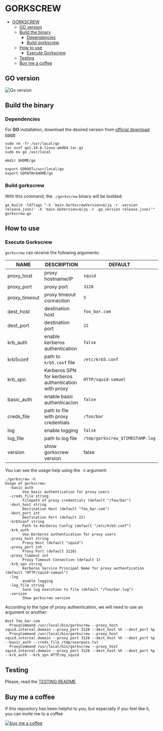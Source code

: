 # GORKSCREW

- [GORKSCREW](#gorkscrew)
  - [GO version](#go-version)
  - [Build the binary](#build-the-binary)
    - [Dependencies](#dependencies)
    - [Build gorkscrew](#build-gorkscrew)
  - [How to use](#how-to-use)
    - [Execute Gorkscrew](#execute-gorkscrew)
  - [Testing](#testing)
  - [Buy me a coffee](#buy-me-a-coffee)

## GO version

![Go version](https://img.shields.io/badge/Go-1.18.8-brightgreen.svg)

## Build the binary

### Dependencies

For **GO** installation, download the desired version from [official download page](https://go.dev/dl/):

```shell
sudo rm -fr /usr/local/go
tar xvzf go1.18.8.linux-amd64.tar.gz
sudo mv go /usr/local

mkdir $HOME/go

export GOROOT=/usr/local/go
export GOPATH=$HOME/go
```

### Build gorkscrew

With this command, the `./gorkscrew` binary will be builded:

```shell
go build -ldflags "-X 'main.GorkscrewVersion=$(jq -r .version release.json)' -X 'main.GoVersion=$(jq -r .go_version release.json)'" gorkscrew.go
```

## How to use

### Execute Gorkscrew

`gorkscrew` can receive the following arguments:

| NAME | DESCRIPTION | DEFAULT |
|--|--|--|
| proxy_host | proxy hostname/IP | `squid` |
| proxy_port | proxy port | `3128` |
| proxy_timeout | proxy timeout connection | `5` |
| dest_host | destination host | `foo_bar.com` |
| dest_port | destination port | `22` |
| krb_auth | enable kerberos authentication | `false` |
| krb5conf | path to `krb5.conf` file | `/etc/krb5.conf` |
| krb_spn | Kerberos SPN for kerberos authentication with proxy | `HTTP/squid-samuel` |
| basic_auth | enable basic authenticacion | `false` |
| creds_file | path to file with proxy credentials | `/foo/bar` |
| log | enable logging | `false` |
| log_file | path to log file | `/tmp/gorkscrew_$TIMESTAMP.log` |
| version | show gorkscrew version | false |

You can see the usage help using the `-h` argument:

```shell
./gorkscrew -h
Usage of gorkscrew:
  -basic_auth
        Use basic authentication for proxy users
  -creds_file string
        Filepath of proxy credentials (default "/foo/bar")
  -dest_host string
        Destination Host (default "foo_bar.com")
  -dest_port int
        Destination Port (default 22)
  -krb5conf string
        Path to Kerberos Config (default "/etc/krb5.conf")
  -krb_auth
        Use Kerberos authentication for proxy users
  -proxy_host string
        Proxy Host (default "squid")
  -proxy_port int
        Proxy Port (default 3128)
  -proxy_timeout int
        Proxy Timeout Connection (default 3)
  -krb_spn string
        Kerberos Service Principal Name for proxy authentication (default "HTTP/squid-samuel")
  -log
        enable logging
  -log_file string
        Save log execution to file (default "/foo/bar.log")
  -version
        Show gorkscrew version
```

According to the type of proxy authentication, we will need to use an argument or another:

```text
Host foo_bar.com
  ProxyCommand /usr/local/bin/gorkscrew --proxy_host squid.internal.domain --proxy_port 3128 --dest_host %h --dest_port %p
  ProxyCommand /usr/local/bin/gorkscrew --proxy_host squid.internal.domain --proxy_port 3128 --dest_host %h --dest_port %p --basic_auth --creds_file /tmp/userpass.txt
  ProxyCommand /usr/local/bin/gorkscrew --proxy_host squid.internal.domain --proxy_port 3128 --dest_host %h --dest_port %p --krb_auth --krb_spn HTTP/my_squid
```

## Testing

Please, read the [TESTING README](test/README.md)

## Buy me a coffee

If this repository has been helpful to you, but especially if you feel like it, you can invite me to a coffee

[![buy me a coffee](https://camo.githubusercontent.com/c3f856bacd5b09669157ed4774f80fb9d8622dd45ce8fdf2990d3552db99bd27/68747470733a2f2f7777772e6275796d6561636f666665652e636f6d2f6173736574732f696d672f637573746f6d5f696d616765732f6f72616e67655f696d672e706e67)](https://www.buymeacoffee.com/osmollo)
